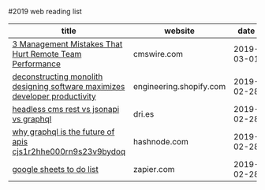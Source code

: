 #2019 web reading list


title|website|date
----|----|----
[3 Management Mistakes That Hurt Remote Team Performance](https://www.cmswire.com/digital-workplace/3-management-mistakes-that-hurt-remote-team-performance/)|cmswire.com|2019-03-01
[deconstructing monolith designing software maximizes developer productivity](https://engineering.shopify.com/blogs/engineering/deconstructing-monolith-designing-software-maximizes-developer-productivity)|engineering.shopify.com|2019-02-28
[headless cms rest vs jsonapi vs graphql](https://dri.es/headless-cms-rest-vs-jsonapi-vs-graphql)|dri.es|2019-02-28
[why graphql is the future of apis cjs1r2hhe000rn9s23v9bydoq](https://hashnode.com/post/why-graphql-is-the-future-of-apis-cjs1r2hhe000rn9s23v9bydoq)|hashnode.com|2019-02-28
[google sheets to do list ](https://zapier.com/blog/google-sheets-to-do-list/)|zapier.com|2019-02-28


